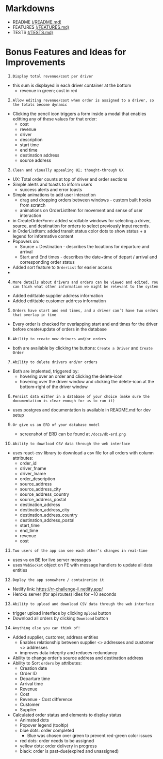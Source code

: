 # Markdowns
 - README [(/README.md)](./README.md)
 - FEATURES [(/FEATURES.md)](./FEATURES.md)
 - TESTS [(/TESTS.md)](./TESTS.md)

# Bonus Features and Ideas for Improvements

1. `Display total revenue/cost per driver`
  - this sum is displayed in each driver container at the bottom
    - revenue in green; cost in red

2. `Allow editing revenue/cost when order is assigned to a driver, so the totals become dynamic`
  - Clicking the pencil icon triggers a form inside a modal that enables editting any of these values for that order:
      - cost
      - revenue
      - driver
      - description
      - start time
      - end time
      - destination address
      - source address

3. `Clean and visually appealing UI; thought-through UX` 
  - UX: Total order counts at top of driver and order sections
  - Simple alerts and toasts to inform users
    - success alerts and error toasts
  - Simple animations to add user interaction 
    - drag and dropping orders between windows - custom built hooks from scratch
    - animations on OrderListItem for movement and sense of user interaction 
  - in CreateOrderForm: added scrollable windows for selecting a driver, source, and destination for orders to select previously input records. 
  - in OrderListItem: added transit status color dots to show status + a legend for informative content
  - Popovers on: 
    - Source + Destination -  describes the locations for departure and arrival
    - Start and End times - describes the date+time of depart / arrival and corresponding order status
  - Added sort feature to `OrderList` for easier access
  -   


4. `More details about drivers and orders can be viewed and edited. You can think what other information we might be relevant to the system`
  - Added edittable supplier address information
  - Added edittable customer address information

5. `Orders have start and end times, and a driver can’t have two orders that overlap in time`
  - Every order is checked for overlapping start and end times for the driver before create/update of orders in the database

6. `Ability to create new drivers and/or orders`
  - both are available by clicking the buttons: `Create a Driver` and `Create Order`
7. `Ability to delete drivers and/or orders`
  - Both are implented, triggered by: 
    - hovering over an order and clicking the delete-icon
    - hovering over the driver window and clicking the delete-icon at the bottom-right of the driver window


8. `Persist data either in a database of your choice (make sure the documentation is clear enough for us to run it)`
  - uses postgres and documentation is available in README.md for dev setup

9. `Or give us an ERD of your database model` 
   - screenshot of ERD can be found at `/docs/db-erd.png`

10. `Ability to download CSV data through the web interface`
  - uses react-csv library to download a csv file for all orders with column attributes:
    - order_id
    - driver_fname
    - driver_lname
    - order_description
    - source_address
    - source_address_city
    - source_address_country
    - source_address_postal
    - destination_address
    - destination_address_city
    - destination_address_country
    - destination_address_postal
    - start_time
    - end_time
    - revenue
    - cost
    
11. `Two users of the app can see each other’s changes in real-time`
  - uses `ws` on BE for live server messages
  - uses `WebSocket` object on FE with message handlers to update all data entities

12. `Deploy the app somewhere / containerize it`
  - Netlify link: https://rr-challenge-il.netlify.app/  
  - Heroku server (for api routes) idles for ~10 seconds
  
13. `Ability to upload and download CSV data through the web interface`
  - trigger upload interface by clicking `Upload` button
  - Download all orders by clicking `Download` button

14. `Anything else you can think of!`    
  - Added supplier, customer, address entities
    - Enables relationship between supplier <> addresses and customer <> addresses 
    - improves data integrity and reduces redundancy
  - Ability to change order's source address and destination address
  - Ability to Sort `orders` by attributes:
    - Creation date
    - Order ID
    - Departure time
    - Arrival time
    - Revenue
    - Cost
    - Revenue - Cost difference
    - Customer 
    - Supplier
  - Calculated order status and elements to display status
    - Animated dots
    - Popover legend (tooltip)
    - blue dots: order completed
      - Blue was chosen over green to prevent red-green color issues
    - red dots: order needs to be assigned
    - yellow dots: order delivery in progress
    - black: order is past-due(expired and unassigned)
